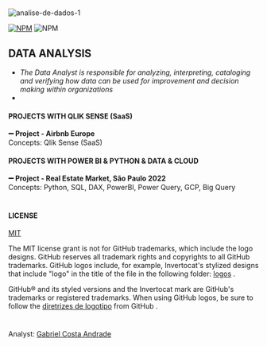 #
![analise-de-dados-1](https://github.com/GaabrielCoosta/Dataanalyse_projects/assets/108695592/dd8e24ab-9e36-4bab-b068-7b3e96781f1b)

[![NPM](https://img.shields.io/npm/l/react)](https://github.com/GaabrielCoosta/Changelle_HandTalk/blob/main/LICENSE)
![NPM](https://img.shields.io/static/v1?label=Python&message=3.10&color=<COLOR>&logo=python)

## DATA ANALYSIS

- *The Data Analyst is responsible for analyzing, interpreting, cataloging and verifying how data can be used for improvement and decision making within organizations*
- 
#### PROJECTS WITH QLIK SENSE (SaaS)

**:heavy_minus_sign: Project - Airbnb Europe**
<br>Concepts: Qlik Sense (SaaS)

#### PROJECTS WITH POWER BI & PYTHON & DATA & CLOUD

**:heavy_minus_sign: Project - Real Estate Market, São Paulo 2022**
<br>Concepts: Python, SQL, DAX, PowerBI, Power Query, GCP, Big Query
  
#

#### LICENSE

[MIT](https://github.com/desktop/desktop/blob/development/LICENSE)

The MIT license grant is not for GitHub trademarks, which include the logo designs. GitHub reserves all trademark rights and copyrights to all GitHub trademarks. GitHub logos include, for example, Invertocat's stylized designs that include "logo" in the title of the file in the following folder: [logos](https://github.com/desktop/desktop/tree/development/app/static/logos) .

GitHub® and its styled versions and the Invertocat mark are GitHub's trademarks or registered trademarks. When using GitHub logos, be sure to follow the [diretrizes de logotipo](https://github.com/logos) from GitHub .

#

Analyst: [Gabriel Costa Andrade](https://www.linkedin.com/in/gabriel-costa-andrade-590a17227/)
<br>
